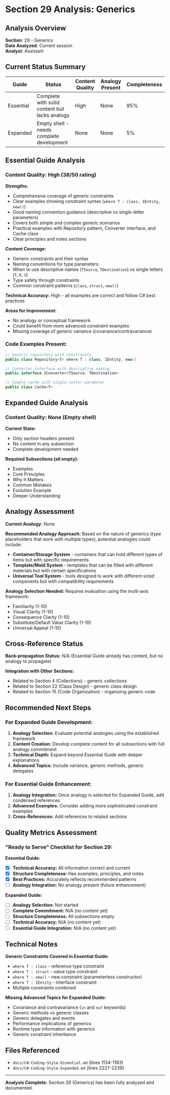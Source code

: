 # Section 29 Analysis: Generics

## Analysis Overview

**Section**: 29 - Generics  
**Date Analyzed**: Current session  
**Analyst**: Assistant  

## Current Status Summary

| Guide | Status | Content Quality | Analogy Present | Completeness |
|-------|--------|-----------------|-----------------|--------------|
| Essential | Complete with solid content but lacks analogy | High | None | 95% |
| Expanded | Empty shell - needs complete development | None | None | 5% |

## Essential Guide Analysis

### Content Quality: High (38/50 rating)

**Strengths:**
- Comprehensive coverage of generic constraints
- Clear examples showing constraint syntax (`where T : class, IEntity, new()`)
- Good naming convention guidance (descriptive vs single-letter parameters)
- Covers both simple and complex generic scenarios
- Practical examples with Repository pattern, Converter interface, and Cache class
- Clear principles and notes sections

**Content Coverage:**
- Generic constraints and their syntax
- Naming conventions for type parameters
- When to use descriptive names (`TSource`, `TDestination`) vs single letters (`T`, `K`, `V`)
- Type safety through constraints
- Common constraint patterns (`class`, `struct`, `new()`)

**Technical Accuracy:** High - all examples are correct and follow C# best practices

**Areas for Improvement:**
- No analogy or conceptual framework
- Could benefit from more advanced constraint examples
- Missing coverage of generic variance (covariance/contravariance)

### Code Examples Present:
```csharp
// Generic repository with constraints
public class Repository<T> where T : class, IEntity, new()

// Converter interface with descriptive naming
public interface IConverter<TSource, TDestination>

// Simple cache with single-letter parameter
public class Cache<T>
```

## Expanded Guide Analysis

### Content Quality: None (Empty shell)

**Current State:**
- Only section headers present
- No content in any subsection
- Complete development needed

**Required Subsections (all empty):**
- Examples
- Core Principles  
- Why It Matters
- Common Mistakes
- Evolution Example
- Deeper Understanding

## Analogy Assessment

**Current Analogy:** None

**Recommended Analogy Approach:**
Based on the nature of generics (type placeholders that work with multiple types), potential analogies could include:
- **Container/Storage System** - containers that can hold different types of items but with specific requirements
- **Template/Mold System** - templates that can be filled with different materials but with certain specifications
- **Universal Tool System** - tools designed to work with different sized components but with compatibility requirements

**Analogy Selection Needed:** Requires evaluation using the multi-axis framework:
- Familiarity (1-10)
- Visual Clarity (1-10)  
- Consequence Clarity (1-10)
- Substitute/Default Value Clarity (1-10)
- Universal Appeal (1-10)

## Cross-Reference Status

**Back-propagation Status:** N/A (Essential Guide already has content, but no analogy to propagate)

**Integration with Other Sections:**
- Related to Section 4 (Collections) - generic collections
- Related to Section 22 (Class Design) - generic class design
- Related to Section 15 (Code Organization) - organizing generic code

## Recommended Next Steps

### For Expanded Guide Development:
1. **Analogy Selection:** Evaluate potential analogies using the established framework
2. **Content Creation:** Develop complete content for all subsections with full analogy commitment
3. **Technical Depth:** Expand beyond Essential Guide with deeper explanations
4. **Advanced Topics:** Include variance, generic methods, generic delegates

### For Essential Guide Enhancement:
1. **Analogy Integration:** Once analogy is selected for Expanded Guide, add condensed references
2. **Advanced Examples:** Consider adding more sophisticated constraint examples
3. **Cross-References:** Add references to related sections

## Quality Metrics Assessment

### "Ready to Serve" Checklist for Section 29:

**Essential Guide:**
- [x] **Technical Accuracy:** All information correct and current
- [x] **Structure Completeness:** Has examples, principles, and notes
- [x] **Best Practices:** Accurately reflects recommended patterns
- [ ] **Analogy Integration:** No analogy present (future enhancement)

**Expanded Guide:**
- [ ] **Analogy Selection:** Not started
- [ ] **Complete Commitment:** N/A (no content yet)
- [ ] **Structure Completeness:** All subsections empty
- [ ] **Technical Accuracy:** N/A (no content yet)
- [ ] **Essential Guide Integration:** N/A (no content yet)

## Technical Notes

**Generic Constraints Covered in Essential Guide:**
- `where T : class` - reference type constraint
- `where T : struct` - value type constraint  
- `where T : new()` - new constraint (parameterless constructor)
- `where T : IEntity` - interface constraint
- Multiple constraints combined

**Missing Advanced Topics for Expanded Guide:**
- Covariance and contravariance (`in` and `out` keywords)
- Generic methods vs generic classes
- Generic delegates and events
- Performance implications of generics
- Runtime type information with generics
- Generic constraint inheritance

## Files Referenced
- `docs/C#-Coding-Style-Essential.md` (lines 1134-1183)
- `docs/C#-Coding-Style-Expanded.md` (lines 2227-2239)

---

**Analysis Complete:** Section 29 (Generics) has been fully analyzed and documented.